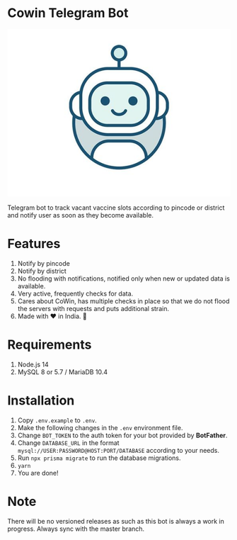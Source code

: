 # Cowin Telegram Bot

![Bot Logo](logo.jpg)

Telegram bot to track vacant vaccine slots according to pincode or district and notify user as soon as they become available.

# Features

1. Notify by pincode
2. Notify by district
3. No flooding with notifications, notified only when new or updated data is available.
5. Very active, frequently checks for data.
4. Cares about CoWin, has multiple checks in place so that we do not flood the servers with requests and puts additional strain.
5. Made with ❤️ in India. 🦚

# Requirements

1. Node.js 14
2. MySQL 8 or 5.7 / MariaDB 10.4

# Installation

1. Copy `.env.example` to `.env`.
2. Make the following changes in the `.env` environment file.
3. Change `BOT_TOKEN` to the auth token for your bot provided by **BotFather**.
4. Change `DATABASE_URL` in the format ```mysql://USER:PASSWORD@HOST:PORT/DATABASE``` according to your needs.
5. Run ```npx prisma migrate``` to run the database migrations.
5. ```yarn```
6. You are done!

# Note

There will be no versioned releases as such as this bot is always a work in progress. Always sync with the master branch.
